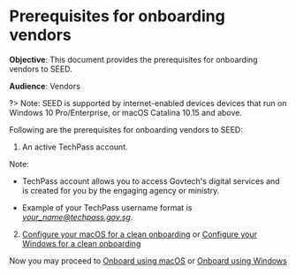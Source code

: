 # Prerequisites for onboarding vendors

**Objective**: This document provides the prerequisites for onboarding vendors to SEED.

**Audience**: Vendors

?> Note: SEED is supported by internet-enabled devices devices that run on Windows 10 Pro/Enterprise, or macOS Catalina 10.15 and above.

Following are the prerequisites for onboarding vendors to SEED:

1. An active TechPass account. <!--If you do not have one, visit [Create TechPass account]() to create a TechPass account.-->

Note:

- TechPass account allows you to access Govtech's digital services and is created for you by the engaging agency or ministry.

- Example of your TechPass username format is *your_name@techpass.gov.sg*.

2. [Configure your macOS for a clean onboarding](seed-pre-onboarding-clean-up-instructions-for-macos) or [Configure your Windows for a clean onboarding](seed-pre-onboarding-clean-up-instructions-for-windows)

 Now you may proceed to [Onboard using macOS](seed-onboarding-instructions-for-macos) or [Onboard using Windows](seed-onboarding-instructions-windows)
